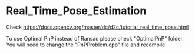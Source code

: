 # Real_Time_Pose_Estimation
Check https://docs.opencv.org/master/dc/d2c/tutorial_real_time_pose.html

To use Optimal PnP instead of Ransac please check "OptimalPnP" folder.
You will need to change the "PnPProblem.cpp" file and recompile.
